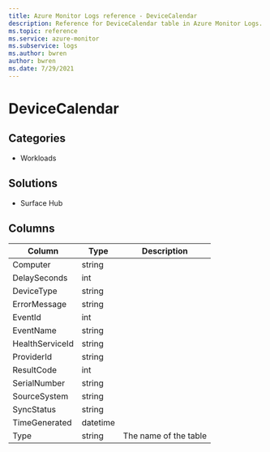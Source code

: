 ```yaml
---
title: Azure Monitor Logs reference - DeviceCalendar
description: Reference for DeviceCalendar table in Azure Monitor Logs.
ms.topic: reference
ms.service: azure-monitor
ms.subservice: logs
ms.author: bwren
author: bwren
ms.date: 7/29/2021
---
```


# DeviceCalendar

 

## Categories

- Workloads
## Solutions

- Surface Hub




## Columns

|Column|Type|Description|
|---|---|---|
|Computer|string||
|DelaySeconds|int||
|DeviceType|string||
|ErrorMessage|string||
|EventId|int||
|EventName|string||
|HealthServiceId|string||
|ProviderId|string||
|ResultCode|int||
|SerialNumber|string||
|SourceSystem|string||
|SyncStatus|string||
|TimeGenerated|datetime||
|Type|string|The name of the table|
